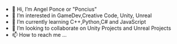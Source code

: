 - 👋 Hi, I’m Angel Ponce or "Poncius"
- 👀 I’m interested in GameDev,Creative Code, Unity, Unreal  
- 🌱 I’m currently learning C++,Python,C# and JavaScript
- 💞️ I’m looking to collaborate on Unity Projects and Unreal Projects
- 📫 How to reach me ... 

<!---
Poncius1/Poncius1 is a ✨ special ✨ repository because its `README.md` (this file) appears on your GitHub profile.
You can click the Preview link to take a look at your changes.
--->
